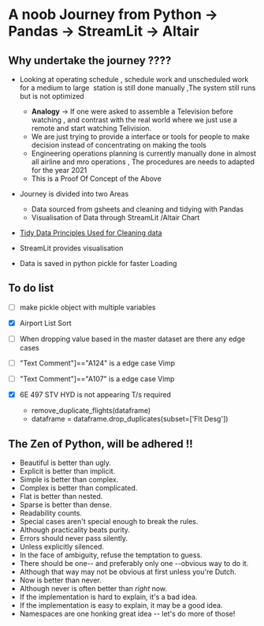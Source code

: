 # A noob Journey from Python -> Pandas -> StreamLit -> Altair

## Why undertake the journey  ????
- Looking at operating schedule , schedule work and unscheduled work for a medium to large  station is still done manually ,The system still runs but is not optimized
    - **Analogy** -> If one were asked to assemble a Television before watching  , and contrast with the real world where we just use a remote and start watching Telivision.
    - We are just trying to provide a interface or tools for people to make decision instead of concentrating on making the tools  
    - Engineering operations planning is currently manually done in almost all airline and mro operations , The procedures are needs to adapted for the year 2021
    - This is a Proof Of Concept of the Above 


- Journey is divided into two Areas 
  - Data sourced from gsheets and cleaning and tidying with Pandas
  - Visualisation of Data through StreamLit /Altair Chart 

- [Tidy Data Principles Used for Cleaning data](http://vita.had.co.nz/papers/tidy-data.pdf)
- StreamLit provides visualisation 
- Data is saved in python pickle for faster Loading

## To do list 

 - [ ] make pickle object with multiple variables 
  
 - [x] Airport List Sort
 - [ ] When dropping value based in the master dataset are there any edge cases 
 - [ ] "Text Comment"]=="A124" is a edge case  Vimp
 - [ ] "Text Comment"]=="A107" is a edge case  Vimp
 - [x] 6E 497 STV HYD is not appearing T/s required
      - remove_duplicate_flights(dataframe)
      - dataframe = dataframe.drop_duplicates(subset=['Flt Desg'])

## The Zen of Python, will be adhered !!

- Beautiful is better than ugly.
- Explicit is better than implicit.
- Simple is better than complex.
- Complex is better than complicated.
- Flat is better than nested.
- Sparse is better than dense.
- Readability counts.
- Special cases aren't special enough to break the rules.
- Although practicality beats purity.
- Errors should never pass silently.
- Unless explicitly silenced.
- In the face of ambiguity, refuse the temptation to guess.
- There should be one-- and preferably only one --obvious way to do it.
- Although that way may not be obvious at first unless you're Dutch.
- Now is better than never.
- Although never is often better than *right* now.
- If the implementation is hard to explain, it's a bad idea.
- If the implementation is easy to explain, it may be a good idea.
- Namespaces are one honking great idea -- let's do more of those!
